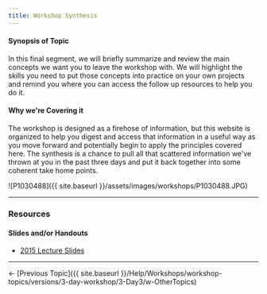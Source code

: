 ```yaml
---
title: Workshop Synthesis
---
```


#### Synopsis of Topic

In this final segment, we will briefly summarize and review the main concepts we want you to leave the workshop with. We will highlight the skills you need to put those concepts into practice on your own projects and remind you where you can access the follow up resources to help you do it. 

#### Why we're Covering it

The workshop is designed as a firehose of information, but this website is organized to help you digest and access that information in a useful way as you move forward and potentially begin to apply the principles covered here. The synthesis is a chance to pull all that scattered information we've thrown at you in the past three days and put it back together into some coherent take home points. 

![P1030488]({{ site.baseurl }}/assets/images/workshops/P1030488.JPG)

------

### Resources

#### Slides and/or Handouts

- [2015 Lecture Slides](http://etalweb.joewheaton.org/etal_workshops/GCD/2015_USU/Y_CourseSyntesis.pdf)

------

← [Previous Topic]({{ site.baseurl }}/Help/Workshops/workshop-topics/versions/3-day-workshop/3-Day3/w-OtherTopics)
